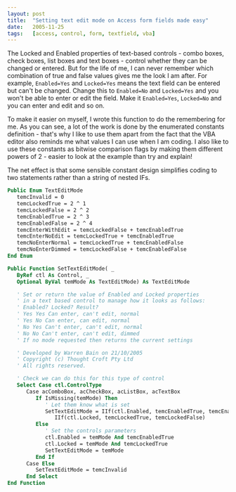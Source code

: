```yaml
---
layout: post
title:  "Setting text edit mode on Access form fields made easy"
date:   2005-11-25
tags:   [access, control, form, textfield, vba]
---
```


The Locked and Enabled properties of text-based controls - combo boxes,
check boxes, list boxes and text boxes - control whether they can be
changed or entered. But for the life of me, I can never remember which
combination of true and false values gives me the look I am after. For
example, `Enabled=Yes` and `Locked=Yes` means the text field can be
entered but can't be changed.  Change this to `Enabled=No` and
`Locked=Yes` and you won't be able to enter or edit the field. Make it
`Enabled=Yes`, `Locked=No` and you can enter and edit and so on.

To make it easier on myself, I wrote this function to do the remembering
for me. As you can see, a lot of the work is done by the enumerated
constants definition - that's why I like to use them apart from the fact
that the VBA editor also reminds me what values I can use when I am
coding. I also like to use these constants as bitwise comparison flags
by making them different powers of 2 - easier to look at the example
than try and explain!

The net effect is that some sensible constant design simplifies coding
to two statements rather than a string of nested IFs.

```vb
Public Enum TextEditMode
   temcInvalid = 0
   temcLockedTrue = 2 ^ 1
   temcLockedFalse = 2 ^ 2
   temcEnabledTrue = 2 ^ 3
   temcEnabledFalse = 2 ^ 4
   temcEnterWithEdit = temcLockedFalse + temcEnabledTrue
   temcEnterNoEdit = temcLockedTrue + temcEnabledTrue
   temcNoEnterNormal = temcLockedTrue + temcEnabledFalse
   temcNoEnterDimmed = temcLockedFalse + temcEnabledFalse
End Enum

Public Function SetTextEditMode( _
   ByRef ctl As Control, _
   Optional ByVal temMode As TextEditMode) As TextEditMode

   ' Set or return the value of Enabled and Locked properties
   ' in a text based control to manage how it looks as follows:
   ' Enabled? Locked? Result?
   ' Yes Yes Can enter, can't edit, normal
   ' Yes No Can enter, can edit, normal
   ' No Yes Can't enter, can't edit, normal
   ' No No Can't enter, can't edit, dimmed
   ' If no mode requested then returns the current settings

   ' Developed by Warren Bain on 21/10/2005
   ' Copyright (c) Thought Croft Pty Ltd
   ' All rights reserved.

   ' Check we can do this for this type of control
   Select Case ctl.ControlType
      Case acComboBox, acCheckBox, acListBox, acTextBox
         If IsMissing(temMode) Then
            ' Let them know what is set
            SetTextEditMode = IIf(ctl.Enabled, temcEnabledTrue, temcEnabledFalse) + _
               IIf(ctl.Locked, temcLockedTrue, temcLockedFalse)
         Else
            ' Set the controls parameters
            ctl.Enabled = temMode And temcEnabledTrue
            ctl.Locked = temMode And temcLockedTrue
            SetTextEditMode = temMode
         End If
      Case Else
         SetTextEditMode = temcInvalid
      End Select
End Function
```
